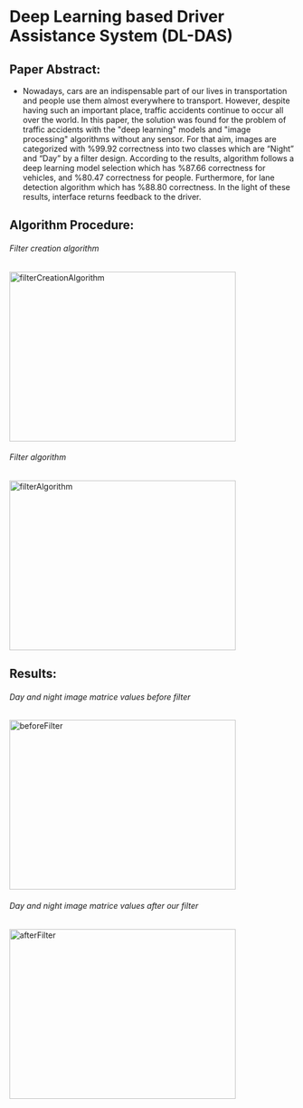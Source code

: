 # Deep Learning based Driver Assistance System (DL-DAS)


## Paper Abstract:

- Nowadays, cars are an indispensable part of our lives in transportation and people use them almost everywhere to transport. However, despite having such an important place, traffic accidents continue to occur all over the world. In this paper, the solution was found for the problem of traffic accidents with the "deep learning" models and "image processing" algorithms without any sensor. For that aim, images are categorized with %99.92 correctness into two classes which are “Night” and “Day” by a filter design. According to the results, algorithm follows a deep learning model selection which has %87.66 correctness for vehicles, and %80.47 correctness for people. Furthermore, for lane detection algorithm which has %88.80 correctness. In the light of these results, interface returns feedback to the driver.

## Algorithm Procedure:

###### Filter creation algorithm
<img width="400" height="300" alt="filterCreationAlgorithm" src="https://user-images.githubusercontent.com/33360380/197346926-fb2197c8-2cf6-4475-9f18-e45e0b6c3e6c.png">

###### Filter algorithm
<img width="400" height="300" alt="filterAlgorithm" src="https://user-images.githubusercontent.com/33360380/197346934-ccd14de0-3c24-45bc-bb18-821b24336f44.png">

## Results:

###### Day and night image matrice values before filter
<img width="400" height="300" alt="beforeFilter" src="https://user-images.githubusercontent.com/33360380/197346797-6d2a9d74-6754-426b-9bcf-afcec6933243.png">

###### Day and night image matrice values after our filter
<img width="400" height="300" alt="afterFilter" src="https://user-images.githubusercontent.com/33360380/197346805-dc0b8409-6808-41d8-99e1-157f22ed7118.png">
